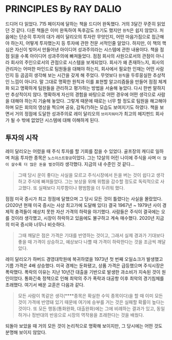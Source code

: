 # PRINCIPLES By RAY DALIO

드디어 다 읽었다. 715 페이지에 달하는 책을 드디어 완독했다. 거의 3달간 꾸준히 읽었던 것 같다. 다른 책들은 이미 완독하여 독후감도 쓰기도 했지만 `원칙`은 쉽지 않았다.
처음에는 단순히 투자의 대가 레이 달리오의 투자란 무엇인지, 어떤 마음가짐으로 접근해야 하는지, 어떻게 투자했는지 등 투자에 관한 전문 서적인줄 알았다. 하지만, 이 책의 핵심은
자신이 빚어서 만들어낸 아이디어 성과주의라는 시스템에 관한 내용이다. 책을 점점 읽을 수록 아이디어 성과주의에 빠져들었다. 점점 회사의 사원으로서의 관점이 아니라 회사의 주인으로서의
관점으로 시스템을 보게되었다. 회사가 왜 존재하느지, 회사의 관리자는 어떠한 마인드로 팀원들을 대해야 하는지, 회사에서 필요한 인재는 어떤 사람인지 등 곰곰히 생각해 보는 시간을 갖게 해 주었다.
무엇보다 `원칙`을 두루뭉실한 추상적인 느낌이 아니다. 말 그대로 명확한 원칙과 이를 표현할 알고리즘들을 만들어 점점 체계화 되고 명확하게 팀원들을 관리하고 평가하는 방법을 서술해 놓았다.
다시 한번 말하지만 추상적이지 않다. 명확하게 자신의 경험을 바탕으로 어떤 경우에 어떤 생각으로 사람을 대해야 하는지 기술해 놓았다. 그렇게 때문에 때로는 너무 할 정도로 팀원을 해고해야 하며
모든 회의의 영상을 찍으며 공유, 감독(?)하는 모습도 보여지기도 하였다. 책을 보면서 거의 정점에 도달한 성과주의로 레이 달리오의 `브리지워터`가 최고의 헤지펀드 회사가 될 수 밖에 없었던
시스템에 대해 이해하게 된다.

## 투자의 시작
레이 달리오는 어렸을 때 주식 투자를 할 기회를 잡을 수 있었다. 골프장의 캐디로 일하며 처음 투자한 종목은 `노스이스트항공`이었다. 그는 12살의 어린 나이에 주식을 사며 `더 많이 살수록 더 많은 돈을
벌것`이라 생각했다. 지금의 내 수준인 것 같다...
>그때 당시 운이 좋다는 사실을 모르고 주식시장에서 돈을 버는 것이 쉽다고 생각하고 주식에 빠져들었다. 그는 보상을 위해 위험을 감수할 정도로 독릭적으로 사고했다. 또 실패보다 지루함이나 평범함을
더 두려워 했다.

점점 미국 증시가 최고 정점에 달했으며 그 당시 모든 것이 틀렸다는 사실을 몰랐었다.(2020년 현재 미국 증시는 사상 최고가에 도달해 있다) 결국 1967년 ~ 1979년 사이 경제적 충격들이 예상치 못한 자산 가격의 하락을 야기했다. 사람들은 주식이 결국에는 오를 것이라 생각했고, 시장이 하락하고 있음에도 불구하고 계속 매수했다. 2020년 지금의 미국 증시와 너무나 비슷하다.
>그때 깨달은 점은 가격은 기대를 반영하는 것이고, 그래서 실제 경과가 기대보다 좋을 때 가격이 상승하고, 예상보다 나쁠 때 가격이 하락한다는 것을 조금씩 깨달았다.

레이 달리오가 하버드 경영대학원에 복귀하였을 1973년 첫 번째 오일쇼크가 발생했고 기름 가격은 4배 상승했다. 미국 경제는 둔화됐고, 상품 가격은 급등했으며 주식시장은 폭락했다. 폭락의 이유는 지난 10년간
대출을 기반으로 발생한 과소비가 지속된 것이 원인이었다. 통화긴축 정책으로 인해 최악의 주가 폭락과 대공항 이후 최악의 경기침체를 초래했다. 여기서 배운 교훈은 다음과 같다.
>모든 사람이 똑같은 생각(****종목은 확실한 수익 종목이다)을 할 때 이미 모든 것이 가격에 반영돼 있기 때문에 여기에 승부를 거는 것은 실패할 확률이 높다는 것이다. 또 모든 행동(통화완화, 대출완화)에는 그에
비례하는 결과가 있고, 동일하거나 정반대의 반응으로 시장의 역작용을 초래한다는 것을 배웠다.

되돌아 보았을 때 거의 모든 것이 논리적으로 명확해 보이지만, 그 당시에는 어떤 것도 분명해 보이지 않았다.
